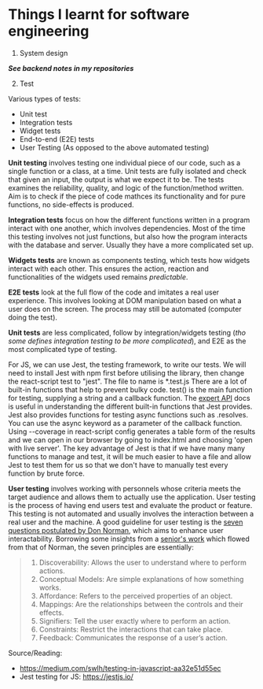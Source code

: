 # Things I learnt for software engineering

1. System design 

***See backend notes in my repositories***

2. Test

Various types of tests:
- Unit test 
- Integration tests
- Widget tests
- End-to-end (E2E) tests
- User Testing (As opposed to the above automated testing)

**Unit testing** involves testing one individual piece of our code, such as a single function or a class, at a time. Unit tests are fully isolated and check that given an input, the output is what we expect it to be. The tests examines the reliability, quality, and logic of the function/method written. Aim is to check if the piece of code mathces its functionality and for pure functions, no side-effects is produced.

**Integration tests** focus on how the different functions written in a program interact with one another, which involves dependencies. Most of the time this testing involves not just functions, but also how the program interacts with the database and server. Usually they have a more complicated set up. 

**Widgets tests** are known as components testing, which tests how widgets interact with each other. This ensures the action, reaction and functionalities of the widgets used remains _predictable_. 

**E2E tests** look at the full flow of the code and imitates a real user experience. This involves looking at DOM manipulation based on what a user does on the screen. The process may still be automated (computer doing the test). 

**Unit tests** are less complicated, follow by integration/widgets testing (_tho some defines integration testing to be more complicated_), and E2E as the most complicated type of testing. 

For JS, we can use Jest, the testing framework, to write our tests. We will need to install Jest with npm first before utilising the library, then change the react-script test to "jest". The file to name is *.test.js There are a lot of built-in functions that help to prevent bulky code. test() is the main function for testing, supplying a string and a callback function. The [expert API](https://jestjs.io/docs/expect) docs is useful in understanding the different built-in functions that Jest provides. Jest also provides functions for testing async functions such as .resolves. You can use the async keyword as a parameter of the callback function. Using --coverage in react-script config generates a table form of the results and we can open in our browser by going to index.html and choosing 'open with live server'. The key advantage of Jest is that if we have many many functions to manage and test, it will be much easier to have a file and allow Jest to test them for us so that we don't have to manually test every function by brute force.

**User testing** involves working with personnels whose criteria meets the target audience and allows them to actually use the application. User testing is the process of having end users test and evaluate the product or feature. This testing is not automated and usually involves the interaction between a real user and the machine. A good guideline for user testing is the [seven questions postulated by Don Norman](https://uxdesign.cc/ux-psychology-principles-seven-fundamental-design-principles-39c420a05f84), which aims to enhance user interactability. Borrowing some insights from a [senior's work](https://drive.google.com/drive/u/1/my-drive) which flowed from that of Norman, the seven principles are essentially:
> 1. Discoverability: Allows the user to understand where to perform actions. 
> 2. Conceptual Models: Are simple explanations of how something works.
> 3. Affordance: Refers to the perceived properties of an object.
> 4. Mappings: Are the relationships between the controls and their effects.
> 5. Signifiers: Tell the user exactly where to perform an action.
> 6. Constraints: Restrict the interactions that can take place.
> 7. Feedback: Communicates the response of a user’s action.

Source/Reading:
- https://medium.com/swlh/testing-in-javascript-aa32e51d55ec
- Jest testing for JS: https://jestjs.io/
